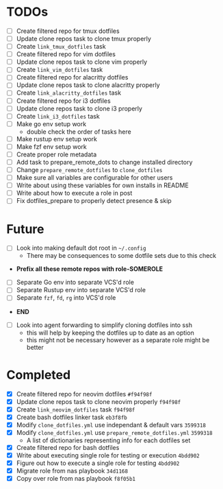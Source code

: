 TODOs
=====

- [ ] Create filtered repo for tmux dotfiles
- [ ] Update clone repos task to clone tmux properly
- [ ] Create `link_tmux_dotfiles` task
- [ ] Create filtered repo for vim dotfiles
- [ ] Update clone repos task to clone vim properly
- [ ] Create `link_vim_dotfiles` task
- [ ] Create filtered repo for alacritty dotfiles
- [ ] Update clone repos task to clone alacritty properly
- [ ] Create `link_alacritty_dotfiles` task
- [ ] Create filtered repo for i3 dotfiles
- [ ] Update clone repos task to clone i3 properly
- [ ] Create `link_i3_dotfiles` task
- [ ] Make go env setup work
    - double check the order of tasks here
- [ ] Make rustup env setup work
- [ ] Make fzf env setup work
- [ ] Create proper role metadata
- [ ] Add task to prepare_remote_dots to change installed directory
- [ ] Change `prepare_remote_dotfiles` to `clone_dotfiles`
- [ ] Make sure all variables are configurable for other users
- [ ] Write about using these variables for own installs in README
- [ ] Write about how to execute a role in post
- [ ] Fix dotfiles_prepare to properly detect presence & skip

Future
======

- [ ] Look into making default dot root in `~/.config`
    - There may be consequences to some dotfile sets due to this check
- **Prefix all these remote repos with role-SOMEROLE**
- [ ] Separate Go env into separate VCS'd role
- [ ] Separate Rustup env into separate VCS'd role
- [ ] Separate `fzf`, `fd`, `rg` into VCS'd role
- **END**
- [ ] Look into agent forwarding to simplify cloning dotfiles into ssh
  - this will help by keeping the dotfiles up to date as an option
  - this might not be necessary however as a separate role might be better

Completed
=========

- [x] Create filtered repo for neovim dotfiles `#f94f98f`
- [x] Update clone repos task to clone neovim properly `f94f98f`
- [x] Create `link_neovim_dotfiles` task `f94f98f`
- [x] Create bash dotfiles linker task `eb3f8fb`
- [x] Modify `clone_dotfiles.yml` use independant & default vars `3599318`
- [x] Modify `clone_dotfiles.yml` use `prepare_remote_dotfiles.yml` `3599318`
    - A list of dictionaries representing info for each dotfiles set
- [x] Create filtered repo for bash dotfiles
- [x] Write about executing single role for testing or execution `4bdd902`
- [x] Figure out how to execute a single role for testing `4bdd902`
- [x] Migrate role from nas playbook `34d1168`
- [x] Copy over role from nas playbook `f8f05b1`
